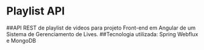 # Playlist API
##API REST de playlist de videos para projeto Front-end em Angular de um Sistema de Gerenciamento de Lives.
##Tecnologia utilizada: Spring Webflux e MongoDB
